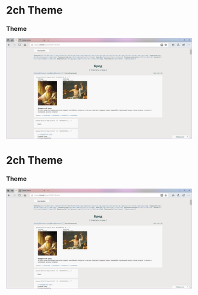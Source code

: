 [darkImg]: https://github.com/punkew/2ch-theme/blob/master/screen/theme.png
# 2ch Theme
### Theme
![Light theme for 2ch][darkImg]

[darkImg]: https://github.com/punkew/2ch-theme/blob/master/screen/screen_2.png
# 2ch Theme
### Theme
![Dark theme for 2ch][darkImg]
